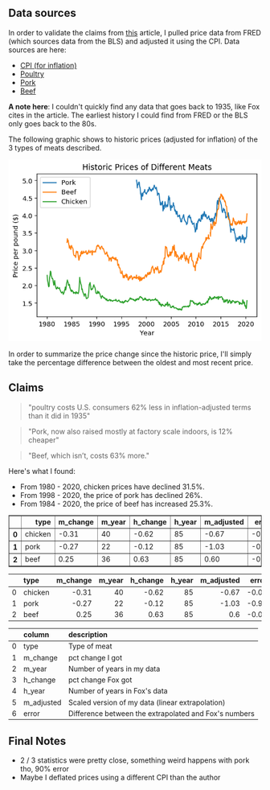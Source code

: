 ## Data sources

In order to validate the claims from [this](https://www.bloomberg.com/news/articles/2020-05-11/why-chicken-is-plentiful-during-the-pandemic-and-beef-is-not?srnd=premium&utm_medium=social&utm_source=twitter&utm_campaign=socialflow-organic&utm_content=markets&cmpid%3D=socialflow-twitter-markets&sref=XQtHDW1P) article, I pulled price data from FRED (which sources data from the BLS) and adjusted it using the CPI. Data sources are here:

- [CPI (for inflation)](https://fred.stlouisfed.org/series/CPIAUCSL)
- [Poultry](https://fred.stlouisfed.org/series/APU0000706111)
- [Pork](https://fred.stlouisfed.org/series/APU0000FD3101)
- [Beef](https://fred.stlouisfed.org/series/APU0000703112)

**A note here**: I couldn't quickly find any data that goes back to 1935, like Fox cites in the article. The earliest history I could find from FRED or the BLS only goes back to the 80s.

The following graphic shows to historic prices (adjusted for inflation) of the 3 types of meats described.


![png](price_check_files/price_check_1_0.png)


In order to summarize the price change since the historic price, I'll simply take the percentage difference between the oldest and most recent price.

## Claims

> "poultry costs U.S. consumers 62% less in inflation-adjusted terms than it did in 1935"

> "Pork, now also raised mostly at factory scale indoors, is 12% cheaper"

> "Beef, which isn’t, costs 63% more."

Here's what I found:

- From 1980 - 2020, chicken prices have declined 31.5%.
- From 1998 - 2020, the price of pork has declined 26%.
- From 1984 - 2020, the price of beef has increased 25.3%.




<table border="1" class="dataframe">
  <thead>
    <tr style="text-align: right;">
      <th></th>
      <th>type</th>
      <th>m_change</th>
      <th>m_year</th>
      <th>h_change</th>
      <th>h_year</th>
      <th>m_adjusted</th>
      <th>error</th>
    </tr>
  </thead>
  <tbody>
    <tr>
      <th>0</th>
      <td>chicken</td>
      <td>-0.31</td>
      <td>40</td>
      <td>-0.62</td>
      <td>85</td>
      <td>-0.67</td>
      <td>-0.05</td>
    </tr>
    <tr>
      <th>1</th>
      <td>pork</td>
      <td>-0.27</td>
      <td>22</td>
      <td>-0.12</td>
      <td>85</td>
      <td>-1.03</td>
      <td>-0.91</td>
    </tr>
    <tr>
      <th>2</th>
      <td>beef</td>
      <td>0.25</td>
      <td>36</td>
      <td>0.63</td>
      <td>85</td>
      <td>0.60</td>
      <td>-0.03</td>
    </tr>
  </tbody>
</table>



|    | type    |   m_change |   m_year |   h_change |   h_year |   m_adjusted |   error |
|---:|:--------|-----------:|---------:|-----------:|---------:|-------------:|--------:|
|  0 | chicken |      -0.31 |       40 |      -0.62 |       85 |        -0.67 |   -0.05 |
|  1 | pork    |      -0.27 |       22 |      -0.12 |       85 |        -1.03 |   -0.91 |
|  2 | beef    |       0.25 |       36 |       0.63 |       85 |         0.6  |   -0.03 |

|    | column     | description                                           |
|---:|:-----------|:------------------------------------------------------|
|  0 | type       | Type of meat                                          |
|  1 | m_change   | pct change I got                                      |
|  2 | m_year     | Number of years in my data                            |
|  3 | h_change   | pct change Fox got                                    |
|  4 | h_year     | Number of years in Fox's data                         |
|  5 | m_adjusted | Scaled version of my data (linear extrapolation)      |
|  6 | error      | Difference between the extrapolated and Fox's numbers |

## Final Notes

- 2 / 3 statistics were pretty close, something weird happens with pork tho, 90% error
- Maybe I deflated prices using a different CPI than the author
